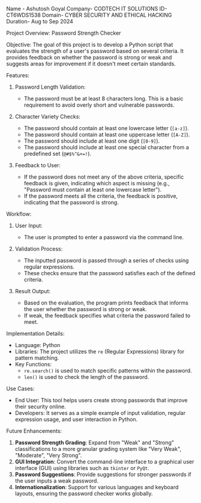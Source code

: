 Name - Ashutosh Goyal
Company- CODTECH IT SOLUTIONS
ID- CT6WDS1538
Domain- CYBER SECURITY AND ETHICAL HACKING
Duration- Aug to Sep 2024

Project Overview: Password Strength Checker

Objective:
The goal of this project is to develop a Python script that evaluates the strength of a user's password based on several criteria. It provides feedback on whether the password is strong or weak and suggests areas for improvement if it doesn't meet certain standards.

Features:
1. Password Length Validation: 
   - The password must be at least 8 characters long. This is a basic requirement to avoid overly short and vulnerable passwords.

2. Character Variety Checks:
   - The password should contain at least one lowercase letter (`[a-z]`).
   - The password should contain at least one uppercase letter (`[A-Z]`).
   - The password should include at least one digit (`[0-9]`).
   - The password should include at least one special character from a predefined set (`@#$%^&+=!`).

3. Feedback to User:
   - If the password does not meet any of the above criteria, specific feedback is given, indicating which aspect is missing (e.g., "Password must contain at least one lowercase letter").
   - If the password meets all the criteria, the feedback is positive, indicating that the password is strong.

Workflow:

1. User Input:
   - The user is prompted to enter a password via the command line.
   
2. Validation Process:
   - The inputted password is passed through a series of checks using regular expressions.
   - These checks ensure that the password satisfies each of the defined criteria.

3. Result Output:
   - Based on the evaluation, the program prints feedback that informs the user whether the password is strong or weak.
   - If weak, the feedback specifies what criteria the password failed to meet.

Implementation Details:
- Language: Python
- Libraries: The project utilizes the `re` (Regular Expressions) library for pattern matching.
- Key Functions: 
  - `re.search()` is used to match specific patterns within the password.
  - `len()` is used to check the length of the password.
  
Use Cases:
- End User: This tool helps users create strong passwords that improve their security online.
- Developers: It serves as a simple example of input validation, regular expression usage, and user interaction in Python.

Future Enhancements:
1. **Password Strength Grading**: Expand from "Weak" and "Strong" classifications to a more granular grading system like "Very Weak", "Moderate", "Very Strong".
2. **GUI Integration**: Convert the command-line interface to a graphical user interface (GUI) using libraries such as `tkinter` or `PyQt`.
3. **Password Suggestions**: Provide suggestions for stronger passwords if the user inputs a weak password.
4. **Internationalization**: Support for various languages and keyboard layouts, ensuring the password checker works globally.
